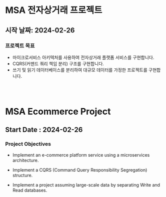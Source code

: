 # MSA 전자상거래 프로젝트

## 시작 날짜: 2024-02-26

### 프로젝트 목표
 - 마이크로서비스 아키텍처를 사용하여 전자상거래 플랫폼 서비스를 구현합니다.
 - CQRS(커맨드 쿼리 책임 분리) 구조를 구현합니다.
 - 쓰기 및 읽기 데이터베이스를 분리하여 대규모 데이터를 가정한 프로젝트를 구현합니다.

<br>
<br>

# MSA Ecommerce Project

## Start Date : 2024-02-26

### Project Objectives
 - Implement an e-commerce platform service using a microservices architecture.
   
 - Implement a CQRS (Command Query Responsibility Segregation) structure.
   
 - Implement a project assuming large-scale data by separating Write and Read databases.
